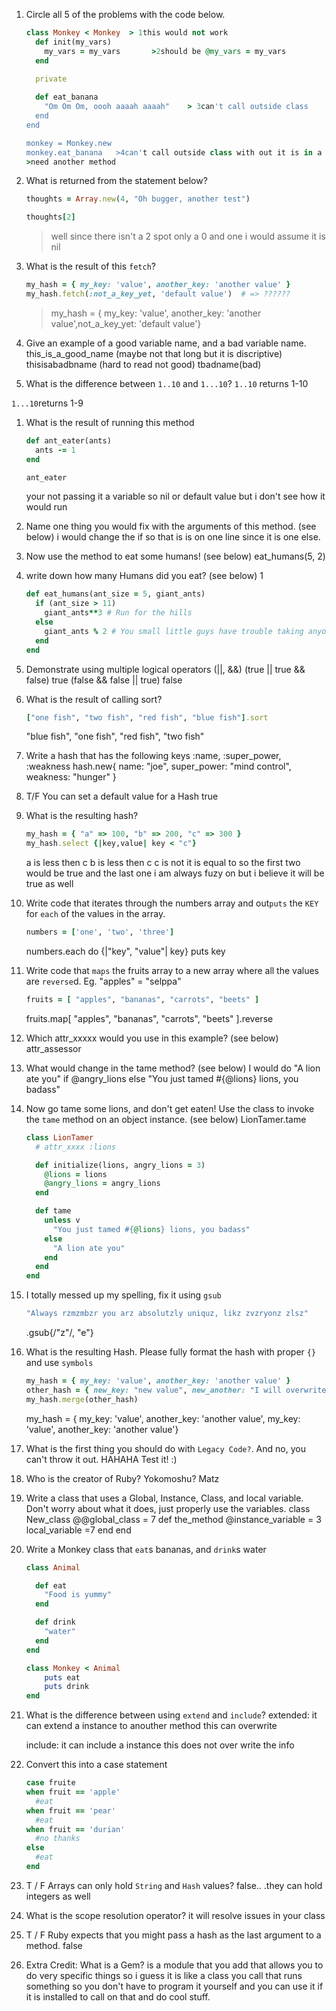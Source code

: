 1. Circle all 5 of the problems with the code below.

	```ruby
	class Monkey < Monkey  > 1this would not work 
	  def init(my_vars)
	    my_vars = my_vars		>2should be	@my_vars = my_vars
	  end

	  private
	  
	  def eat_banana
	    "Om Om Om, oooh aaaah aaaah"    > 3can't call outside class 
	  end
	end

	monkey = Monkey.new
	monkey.eat_banana  	>4can't call outside class with out it is in a private method need a seperate method first to call it within the class >5 should also be Monkey.eat_banana
	>need another method
	```

1. What is returned from the statement below?

	```ruby
	thoughts = Array.new(4, "Oh bugger, another test")

	thoughts[2]
	```
	>well since there isn't a 2 spot only a 0 and one i would assume it is nil

1. What is the result of this `fetch`?

	```ruby
	my_hash = { my_key: 'value', another_key: 'another value' }
	my_hash.fetch(:not_a_key_yet, 'default value')  # => ??????
	```
	>my_hash = { my_key: 'value', another_key: 'another value',not_a_key_yet: 'default value'}
	
1. Give an example of a good variable name, and a bad variable name.
this_is_a_good_name (maybe not that long but it is discriptive)
thisisabadbname (hard to read not good)
tbadname(bad)

1. What is the difference between `1..10` and `1...10`?
`1..10` returns 1-10

`1...10`returns 1-9



1. What is the result of running this method

	```ruby
	def ant_eater(ants)
	  ants -= 1
	end

	ant_eater
	```
	your not passing it a variable so nil or default value but i don't see how it would run 

1. Name one thing you would fix with the arguments of this method. (see below)
 i would change the if so that is is on one line since it is one else.

1. Now use the method to eat some humans! (see below)
	eat_humans(5, 2)
	
1. write down how many Humans did you eat? (see below)
		1

	```ruby
	def eat_humans(ant_size = 5, giant_ants)
	  if (ant_size > 11)
	    giant_ants**3 # Run for the hills
	  else
	    giant_ants % 2 # You small little guys have trouble taking anyone down.
	  end
	end
	```


1. Demonstrate using multiple logical operators (||, &&)
(true || true && false) true
(false && false || true) false

1. What is the result of calling sort?

	```ruby
	["one fish", "two fish", "red fish", "blue fish"].sort
	```
	"blue fish", "one fish", "red fish", "two fish"

1. Write a hash that has the following keys :name, :super_power, :weakness
hash.new{
name: "joe",
super_power: "mind control",
weakness: "hunger"
}

1. T/F You can set a default value for a Hash
true


1. What is the resulting hash?

	```ruby
	my_hash = { "a" => 100, "b" => 200, "c" => 300 }
	my_hash.select {|key,value| key < "c"}
	```
	a is less then c
	b is less then c
	c is not it is equal to 
	so the first two would be true and the last one i am always fuzy on but i believe it will be true as well

1. Write code that iterates through the numbers array and out`puts` the `KEY` for `each` of the values in the array.

	```ruby
	numbers = ['one', 'two', 'three']
	```
	numbers.each do {|"key", "value"| key}
	puts key

1. Write code that `maps` the fruits array to a new array where all the values are `reverse`d. Eg. "apples" = "selppa"

	```ruby
	fruits = [ "apples", "bananas", "carrots", "beets" ]
	```
	fruits.map[ "apples", "bananas", "carrots", "beets" ].reverse
	
1. Which attr_xxxxx would you use in this example? (see below)
	attr_assessor

1. What would change in the tame method? (see below)
I would do 
"A lion ate you" if @angry_lions else
"You just tamed #{@lions} lions, you badass"

1. Now go tame some lions, and don't get eaten! Use the class to invoke the `tame` method on an object instance. (see below)
	LionTamer.tame


	```ruby
	class LionTamer
	  # attr_xxxx :lions

	  def initialize(lions, angry_lions = 3)
	    @lions = lions
	    @angry_lions = angry_lions
	  end

	  def tame
	    unless v
	      "You just tamed #{@lions} lions, you badass"
	    else
	      "A lion ate you"
	    end
	  end
	end
	```


1. I totally messed up my spelling, fix it using `gsub`

	```ruby
	"Always rzmzmbzr you arz absolutzly uniquz, likz zvzryonz zlsz"
	```
	.gsub{/"z"/, "e"}
	
1. What is the resulting Hash. Please fully format the hash with proper `{}` and use `symbols`

	  ```ruby
	  my_hash = { my_key: 'value', another_key: 'another value' }
	  other_hash = { new_key: "new value", new_another: "I will overwrite or will I?"}
	  my_hash.merge(other_hash)
	```
	my_hash = { my_key: 'value', another_key: 'another value',  my_key: 'value', another_key: 'another value'}

1. What is the first thing you should do with `Legacy Code?`. And no, you can't throw it out.
HAHAHA 
Test it! :)

1. Who is the creator of Ruby?
Yokomoshu? Matz 

1. Write a class that uses a Global, Instance, Class, and local variable. Don't worry about what it does, just properly use the variables.
	class New_class
		@@global_class = 7
	    def the_method
		@instance_variable = 3
		local_variable =7
	    end
	end

1. Write a Monkey class that `eat`s bananas, and `drink`s water

	```ruby
	class Animal
	
	  def eat
	    "Food is yummy"
	  end

	  def drink
	    "water"
	  end
	end
	
	class Monkey < Animal
		puts eat
		puts drink
	end
	```

1. What is the difference between using `extend` and `include`?
	extended: it can extend a instance to anouther method this can overwrite 

	include: it can include a instance this does not over write the info

1. Convert this into a case statement

	```ruby
	case fruite
	when fruit == 'apple'
	  #eat
	when fruit == 'pear'
	  #eat
	when fruit == 'durian'
	  #no thanks
	else
	  #eat
	end
	```
	
1.  T  /  F Arrays can only hold `String` and `Hash` values? false.. .they can hold integers as well

1.  What is the scope resolution operator? 
	it will resolve issues in your class

1. T / F Ruby expects that you might pass a hash as the last argument to a method.
false

1. Extra Credit: What is a Gem?
	is a module that you add that allows you to do very specific things so i guess it is like a class you call that runs something so you don't have to program it yourself and you can use it if it is installed to call on that and do cool stuff.
